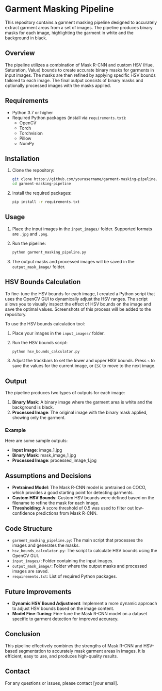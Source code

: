 # Garment Masking Pipeline

This repository contains a garment masking pipeline designed to accurately extract garment areas from a set of images. The pipeline produces binary masks for each image, highlighting the garment in white and the background in black.

## Overview

The pipeline utilizes a combination of Mask R-CNN and custom HSV (Hue, Saturation, Value) bounds to create accurate binary masks for garments in input images. The masks are then refined by applying specific HSV bounds tailored to each image. The final output consists of binary masks and optionally processed images with the masks applied.

## Requirements

- Python 3.7 or higher
- Required Python packages (install via `requirements.txt`):
  - OpenCV
  - Torch
  - Torchvision
  - Pillow
  - NumPy

## Installation

1. Clone the repository:

    ```bash
    git clone https://github.com/yourusername/garment-masking-pipeline.git
    cd garment-masking-pipeline
    ```

2. Install the required packages:

    ```bash
    pip install -r requirements.txt
    ```

## Usage

1. Place the input images in the `input_images/` folder. Supported formats are `.jpg` and `.png`.

2. Run the pipeline:

    ```bash
    python garment_masking_pipeline.py
    ```

3. The output masks and processed images will be saved in the `output_mask_image/` folder.

## HSV Bounds Calculation

To fine-tune the HSV bounds for each image, I created a Python script that uses the OpenCV GUI to dynamically adjust the HSV ranges. The script allows you to visually inspect the effect of HSV bounds on the image and save the optimal values. Screenshots of this process will be added to the repository.

To use the HSV bounds calculation tool:

1. Place your images in the `input_images/` folder.
2. Run the HSV bounds script:

    ```bash
    python hsv_bounds_calculator.py
    ```

3. Adjust the trackbars to set the lower and upper HSV bounds. Press `s` to save the values for the current image, or `ESC` to move to the next image.

## Output

The pipeline produces two types of outputs for each image:

1. **Binary Mask**: A binary image where the garment area is white and the background is black.
2. **Processed Image**: The original image with the binary mask applied, showing only the garment.

### Example

Here are some sample outputs:

- **Input Image**: image_1.jpg
- **Binary Mask**: mask_image_1.jpg
- **Processed Image**: processed_image_1.jpg

## Assumptions and Decisions

- **Pretrained Model**: The Mask R-CNN model is pretrained on COCO, which provides a good starting point for detecting garments.
- **Custom HSV Bounds**: Custom HSV bounds were defined based on the filename to refine the mask for each image.
- **Thresholding**: A score threshold of 0.5 was used to filter out low-confidence predictions from Mask R-CNN.

## Code Structure

- `garment_masking_pipeline.py`: The main script that processes the images and generates the masks.
- `hsv_bounds_calculator.py`: The script to calculate HSV bounds using the OpenCV GUI.
- `input_images/`: Folder containing the input images.
- `output_mask_image/`: Folder where the output masks and processed images are saved.
- `requirements.txt`: List of required Python packages.

## Future Improvements

- **Dynamic HSV Bound Adjustment**: Implement a more dynamic approach to adjust HSV bounds based on the image content.
- **Model Fine-Tuning**: Fine-tune the Mask R-CNN model on a dataset specific to garment detection for improved accuracy.

## Conclusion

This pipeline effectively combines the strengths of Mask R-CNN and HSV-based segmentation to accurately mask garment areas in images. It is efficient, easy to use, and produces high-quality results.

## Contact

For any questions or issues, please contact [your email].

